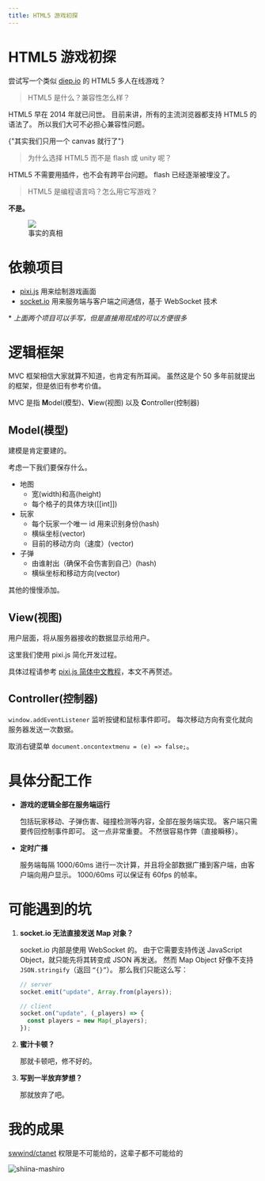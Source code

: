 ```yaml
---
title: HTML5 游戏初探
---
```


# HTML5 游戏初探

<script setup>
import VueMetadata from "@/components/metadata/Metadata.vue"
</script>

<vue-metadata author="swwind" time="2018-8-1" tags="javascript">
</vue-metadata>

尝试写一个类似 [diep.io](https://diep.io) 的 HTML5 多人在线游戏？

> HTML5 是什么？兼容性怎么样？

HTML5 早在 2014 年就已问世。
目前来讲，所有的主流浏览器都支持 HTML5 的语法了。
所以我们大可不必担心兼容性问题。

<p>
  <span class="truth" title="你知道的太多了">
    {"其实我们只用一个 canvas 就行了"}
  </span>
</p>

> 为什么选择 HTML5 而不是 flash 或 unity 呢？

HTML5 不需要用插件，也不会有跨平台问题。
flash 已经逐渐被埋没了。

> HTML5 是编程语言吗？怎么用它写游戏？

**不是。**

<figure>
  <img src="/assets/html5.jpg" />
  <figcaption>事实的真相</figcaption>
</figure>

# 依赖项目

- [pixi.js](http://www.pixijs.com/) 用来绘制游戏画面
- [socket.io](https://socket.io) 用来服务端与客户端之间通信，基于 WebSocket 技术

\* _上面两个项目可以手写，但是直接用现成的可以方便很多_

# 逻辑框架

MVC 框架相信大家就算不知道，也肯定有所耳闻。
虽然这是个 50 多年前就提出的框架，但是依旧有参考价值。

MVC 是指 **M**odel(模型)、**V**iew(视图) 以及 **C**ontroller(控制器)

## Model(模型)

建模是肯定要建的。

考虑一下我们要保存什么。

- 地图
  - 宽(width)和高(height)
  - 每个格子的具体方块([[int]])
- 玩家
  - 每个玩家一个唯一 id 用来识别身份(hash)
  - 横纵坐标(vector)
  - 目前的移动方向（速度）(vector)
- 子弹
  - 由谁射出（确保不会伤害到自己）(hash)
  - 横纵坐标和移动方向(vector)

其他的慢慢添加。

## View(视图)

用户层面，将从服务器接收的数据显示给用户。

这里我们使用 pixi.js 简化开发过程。

具体过程请参考 [pixi.js 简体中文教程](https://github.com/Zainking/learningPixi)，本文不再赘述。

## Controller(控制器)

`window.addEventListener` 监听按键和鼠标事件即可。
每次移动方向有变化就向服务器发送一次数据。

取消右键菜单 `document.oncontextmenu = (e) => false;`。

# 具体分配工作

- **游戏的逻辑全部在服务端运行**

  包括玩家移动、子弹伤害、碰撞检测等内容，全部在服务端实现。
  客户端只需要传回控制事件即可。
  这一点非常重要。
  不然很容易作弊（直接瞬移）。

- **定时广播**

  服务端每隔 1000/60ms 进行一次计算，并且将全部数据广播到客户端，由客户端向用户显示。
  1000/60ms 可以保证有 60fps 的帧率。

# 可能遇到的坑

1. **socket.io 无法直接发送 Map 对象？**

   socket.io 内部是使用 WebSocket 的。
   由于它需要支持传送 JavaScript Object，就只能先将其转变成 JSON 再发送。
   然而 Map Object 好像不支持 `JSON.stringify`（返回 `“{}”`）。
   那么我们只能这么写：

   ```js
   // server
   socket.emit("update", Array.from(players));

   // client
   socket.on("update", (_players) => {
     const players = new Map(_players);
   });
   ```

2. **蜜汁卡顿？**

   那就卡顿吧，修不好的。

3. **写到一半放弃梦想？**

   那就放弃了吧。

# 我的成果

[swwind/ctanet](https://bitbucket.org/swwind/ctanet) <span class="truth">权限是不可能给的，这辈子都不可能给的</span>

![shiina-mashiro](/assets/shiina-mashiro.jpg)
